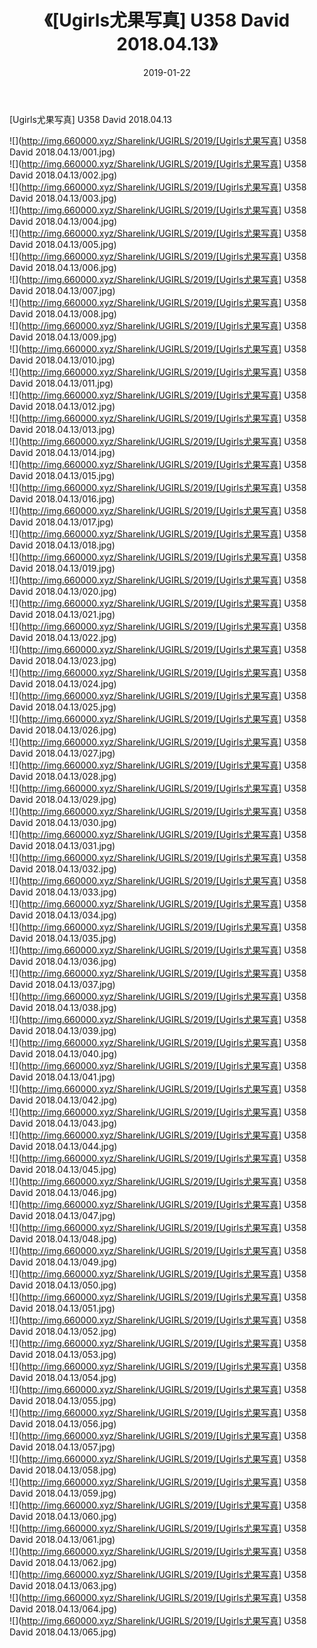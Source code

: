 ﻿---
layout: post
title:  《[Ugirls尤果写真] U358 David 2018.04.13》
date:   2019-01-22
img: http://img.660000.xyz/Sharelink/UGIRLS/2019/[Ugirls尤果写真] U358 David 2018.04.13/000.jpg
categories: [美女, 清纯, 唯美]
---

[Ugirls尤果写真] U358 David 2018.04.13

 ![](http://img.660000.xyz/Sharelink/UGIRLS/2019/[Ugirls尤果写真] U358 David 2018.04.13/001.jpg) <br>![](http://img.660000.xyz/Sharelink/UGIRLS/2019/[Ugirls尤果写真] U358 David 2018.04.13/002.jpg) <br>![](http://img.660000.xyz/Sharelink/UGIRLS/2019/[Ugirls尤果写真] U358 David 2018.04.13/003.jpg) <br>![](http://img.660000.xyz/Sharelink/UGIRLS/2019/[Ugirls尤果写真] U358 David 2018.04.13/004.jpg) <br>![](http://img.660000.xyz/Sharelink/UGIRLS/2019/[Ugirls尤果写真] U358 David 2018.04.13/005.jpg) <br>![](http://img.660000.xyz/Sharelink/UGIRLS/2019/[Ugirls尤果写真] U358 David 2018.04.13/006.jpg) <br>![](http://img.660000.xyz/Sharelink/UGIRLS/2019/[Ugirls尤果写真] U358 David 2018.04.13/007.jpg) <br>![](http://img.660000.xyz/Sharelink/UGIRLS/2019/[Ugirls尤果写真] U358 David 2018.04.13/008.jpg) <br>![](http://img.660000.xyz/Sharelink/UGIRLS/2019/[Ugirls尤果写真] U358 David 2018.04.13/009.jpg) <br>![](http://img.660000.xyz/Sharelink/UGIRLS/2019/[Ugirls尤果写真] U358 David 2018.04.13/010.jpg) <br>![](http://img.660000.xyz/Sharelink/UGIRLS/2019/[Ugirls尤果写真] U358 David 2018.04.13/011.jpg) <br>![](http://img.660000.xyz/Sharelink/UGIRLS/2019/[Ugirls尤果写真] U358 David 2018.04.13/012.jpg) <br>![](http://img.660000.xyz/Sharelink/UGIRLS/2019/[Ugirls尤果写真] U358 David 2018.04.13/013.jpg) <br>![](http://img.660000.xyz/Sharelink/UGIRLS/2019/[Ugirls尤果写真] U358 David 2018.04.13/014.jpg) <br>![](http://img.660000.xyz/Sharelink/UGIRLS/2019/[Ugirls尤果写真] U358 David 2018.04.13/015.jpg) <br>![](http://img.660000.xyz/Sharelink/UGIRLS/2019/[Ugirls尤果写真] U358 David 2018.04.13/016.jpg) <br>![](http://img.660000.xyz/Sharelink/UGIRLS/2019/[Ugirls尤果写真] U358 David 2018.04.13/017.jpg) <br>![](http://img.660000.xyz/Sharelink/UGIRLS/2019/[Ugirls尤果写真] U358 David 2018.04.13/018.jpg) <br>![](http://img.660000.xyz/Sharelink/UGIRLS/2019/[Ugirls尤果写真] U358 David 2018.04.13/019.jpg) <br>![](http://img.660000.xyz/Sharelink/UGIRLS/2019/[Ugirls尤果写真] U358 David 2018.04.13/020.jpg) <br>![](http://img.660000.xyz/Sharelink/UGIRLS/2019/[Ugirls尤果写真] U358 David 2018.04.13/021.jpg) <br>![](http://img.660000.xyz/Sharelink/UGIRLS/2019/[Ugirls尤果写真] U358 David 2018.04.13/022.jpg) <br>![](http://img.660000.xyz/Sharelink/UGIRLS/2019/[Ugirls尤果写真] U358 David 2018.04.13/023.jpg) <br>![](http://img.660000.xyz/Sharelink/UGIRLS/2019/[Ugirls尤果写真] U358 David 2018.04.13/024.jpg) <br>![](http://img.660000.xyz/Sharelink/UGIRLS/2019/[Ugirls尤果写真] U358 David 2018.04.13/025.jpg) <br>![](http://img.660000.xyz/Sharelink/UGIRLS/2019/[Ugirls尤果写真] U358 David 2018.04.13/026.jpg) <br>![](http://img.660000.xyz/Sharelink/UGIRLS/2019/[Ugirls尤果写真] U358 David 2018.04.13/027.jpg) <br>![](http://img.660000.xyz/Sharelink/UGIRLS/2019/[Ugirls尤果写真] U358 David 2018.04.13/028.jpg) <br>![](http://img.660000.xyz/Sharelink/UGIRLS/2019/[Ugirls尤果写真] U358 David 2018.04.13/029.jpg) <br>![](http://img.660000.xyz/Sharelink/UGIRLS/2019/[Ugirls尤果写真] U358 David 2018.04.13/030.jpg) <br>![](http://img.660000.xyz/Sharelink/UGIRLS/2019/[Ugirls尤果写真] U358 David 2018.04.13/031.jpg) <br>![](http://img.660000.xyz/Sharelink/UGIRLS/2019/[Ugirls尤果写真] U358 David 2018.04.13/032.jpg) <br>![](http://img.660000.xyz/Sharelink/UGIRLS/2019/[Ugirls尤果写真] U358 David 2018.04.13/033.jpg) <br>![](http://img.660000.xyz/Sharelink/UGIRLS/2019/[Ugirls尤果写真] U358 David 2018.04.13/034.jpg) <br>![](http://img.660000.xyz/Sharelink/UGIRLS/2019/[Ugirls尤果写真] U358 David 2018.04.13/035.jpg) <br>![](http://img.660000.xyz/Sharelink/UGIRLS/2019/[Ugirls尤果写真] U358 David 2018.04.13/036.jpg) <br>![](http://img.660000.xyz/Sharelink/UGIRLS/2019/[Ugirls尤果写真] U358 David 2018.04.13/037.jpg) <br>![](http://img.660000.xyz/Sharelink/UGIRLS/2019/[Ugirls尤果写真] U358 David 2018.04.13/038.jpg) <br>![](http://img.660000.xyz/Sharelink/UGIRLS/2019/[Ugirls尤果写真] U358 David 2018.04.13/039.jpg) <br>![](http://img.660000.xyz/Sharelink/UGIRLS/2019/[Ugirls尤果写真] U358 David 2018.04.13/040.jpg) <br>![](http://img.660000.xyz/Sharelink/UGIRLS/2019/[Ugirls尤果写真] U358 David 2018.04.13/041.jpg) <br>![](http://img.660000.xyz/Sharelink/UGIRLS/2019/[Ugirls尤果写真] U358 David 2018.04.13/042.jpg) <br>![](http://img.660000.xyz/Sharelink/UGIRLS/2019/[Ugirls尤果写真] U358 David 2018.04.13/043.jpg) <br>![](http://img.660000.xyz/Sharelink/UGIRLS/2019/[Ugirls尤果写真] U358 David 2018.04.13/044.jpg) <br>![](http://img.660000.xyz/Sharelink/UGIRLS/2019/[Ugirls尤果写真] U358 David 2018.04.13/045.jpg) <br>![](http://img.660000.xyz/Sharelink/UGIRLS/2019/[Ugirls尤果写真] U358 David 2018.04.13/046.jpg) <br>![](http://img.660000.xyz/Sharelink/UGIRLS/2019/[Ugirls尤果写真] U358 David 2018.04.13/047.jpg) <br>![](http://img.660000.xyz/Sharelink/UGIRLS/2019/[Ugirls尤果写真] U358 David 2018.04.13/048.jpg) <br>![](http://img.660000.xyz/Sharelink/UGIRLS/2019/[Ugirls尤果写真] U358 David 2018.04.13/049.jpg) <br>![](http://img.660000.xyz/Sharelink/UGIRLS/2019/[Ugirls尤果写真] U358 David 2018.04.13/050.jpg) <br>![](http://img.660000.xyz/Sharelink/UGIRLS/2019/[Ugirls尤果写真] U358 David 2018.04.13/051.jpg) <br>![](http://img.660000.xyz/Sharelink/UGIRLS/2019/[Ugirls尤果写真] U358 David 2018.04.13/052.jpg) <br>![](http://img.660000.xyz/Sharelink/UGIRLS/2019/[Ugirls尤果写真] U358 David 2018.04.13/053.jpg) <br>![](http://img.660000.xyz/Sharelink/UGIRLS/2019/[Ugirls尤果写真] U358 David 2018.04.13/054.jpg) <br>![](http://img.660000.xyz/Sharelink/UGIRLS/2019/[Ugirls尤果写真] U358 David 2018.04.13/055.jpg) <br>![](http://img.660000.xyz/Sharelink/UGIRLS/2019/[Ugirls尤果写真] U358 David 2018.04.13/056.jpg) <br>![](http://img.660000.xyz/Sharelink/UGIRLS/2019/[Ugirls尤果写真] U358 David 2018.04.13/057.jpg) <br>![](http://img.660000.xyz/Sharelink/UGIRLS/2019/[Ugirls尤果写真] U358 David 2018.04.13/058.jpg) <br>![](http://img.660000.xyz/Sharelink/UGIRLS/2019/[Ugirls尤果写真] U358 David 2018.04.13/059.jpg) <br>![](http://img.660000.xyz/Sharelink/UGIRLS/2019/[Ugirls尤果写真] U358 David 2018.04.13/060.jpg) <br>![](http://img.660000.xyz/Sharelink/UGIRLS/2019/[Ugirls尤果写真] U358 David 2018.04.13/061.jpg) <br>![](http://img.660000.xyz/Sharelink/UGIRLS/2019/[Ugirls尤果写真] U358 David 2018.04.13/062.jpg) <br>![](http://img.660000.xyz/Sharelink/UGIRLS/2019/[Ugirls尤果写真] U358 David 2018.04.13/063.jpg) <br>![](http://img.660000.xyz/Sharelink/UGIRLS/2019/[Ugirls尤果写真] U358 David 2018.04.13/064.jpg) <br>![](http://img.660000.xyz/Sharelink/UGIRLS/2019/[Ugirls尤果写真] U358 David 2018.04.13/065.jpg) <br>
